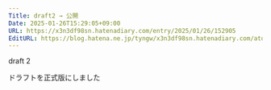 ```yaml
---
Title: draft2 → 公開
Date: 2025-01-26T15:29:05+09:00
URL: https://x3n3df98sn.hatenadiary.com/entry/2025/01/26/152905
EditURL: https://blog.hatena.ne.jp/tyngw/x3n3df98sn.hatenadiary.com/atom/entry/6802418398323399776
---
```


draft 2

ドラフトを正式版にしました
